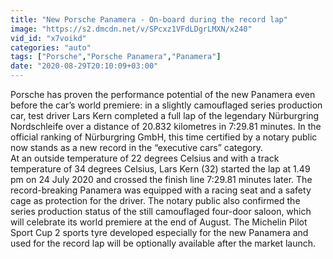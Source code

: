 ```yaml
---
title: "New Porsche Panamera - On-board during the record lap"
image: "https://s2.dmcdn.net/v/SPcxz1VFdLDgrLMXN/x240"
vid_id: "x7voikd"
categories: "auto"
tags: ["Porsche","Porsche Panamera","Panamera"]
date: "2020-08-29T20:10:09+03:00"
---
```

Porsche has proven the performance potential of the new Panamera even before the car’s world premiere: in a slightly camouflaged series production car, test driver Lars Kern completed a full lap of the legendary Nürburgring Nordschleife over a distance of 20.832 kilometres in 7:29.81 minutes. In the official ranking of Nürburgring GmbH, this time certified by a notary public now stands as a new record in the “executive cars” category.  <br>At an outside temperature of 22 degrees Celsius and with a track temperature of 34 degrees Celsius, Lars Kern (32) started the lap at 1.49 pm on 24 July 2020 and crossed the finish line 7:29.81 minutes later. The record-breaking Panamera was equipped with a racing seat and a safety cage as protection for the driver. The notary public also confirmed the series production status of the still camouflaged four-door saloon, which will celebrate its world premiere at the end of August. The Michelin Pilot Sport Cup 2 sports tyre developed especially for the new Panamera and used for the record lap will be optionally available after the market launch.
